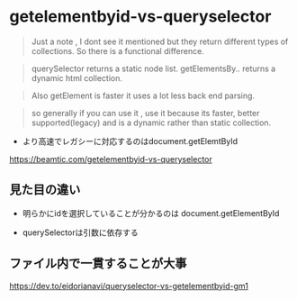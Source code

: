 
# getelementbyid-vs-queryselector


> Just a note , I dont see it mentioned but they return different types of collections. So there is a functional difference.

> querySelector returns a static node list.
getElementsBy.. returns a dynamic html collection.

> Also getElement is faster it uses a lot less back end parsing.

> so generally if you can use it , use it because its faster, better supported(legacy) and is a dynamic rather than static collection.

- より高速でレガシーに対応するのはdocument.getElemtById

https://beamtic.com/getelementbyid-vs-queryselector

## 見た目の違い

- 明らかにidを選択していることが分かるのは
document.getElementById

- querySelectorは引数に依存する

## ファイル内で一貫することが大事

https://dev.to/eidorianavi/queryselector-vs-getelementbyid-gm1

